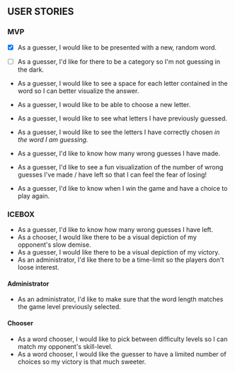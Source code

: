 ## USER STORIES

### MVP

* [x] As a guesser, I would like to be presented with a new, random word.
* [ ] As a guesser, I'd like for there to be a category so I'm not guessing in the
  dark.





























* As a guesser, I would like to see a space for each letter contained in the
  word so I can better visualize the answer.

* As a guesser, I would like to be able to choose a new letter.
* As a guesser, I would like to see what letters I have previously guessed.

* As a guesser, I would like to see the letters I have correctly chosen *in the
  word I am guessing.*

* As a guesser, I'd like to know how many wrong guesses I have made.

* As a guesser, I'd like to see a fun visualization of the number of wrong
  guesses I've made / have left so that I can feel the fear of losing!

* As a guesser, I'd like to know when I win the game and have a choice to play
  again.

### ICEBOX

* As a guesser, I'd like to know how many wrong guesses I have left.
* As a chooser, I would like there to be a visual depiction of my opponent's
  slow demise.
* As a guesser, I would like there to be a visual depiction of my victory.
* As an administrator, I'd like there to be a time-limit so the players don't
  loose interest.

#### Administrator

* As an administrator, I'd like to make sure that the word length matches the
  game level previously selected.

#### Chooser

* As a word chooser, I would like to pick between difficulty levels so I can
  match my opponent's skill-level.
* As a word chooser, I would like the guesser to have a limited number of
  choices so my victory is that much sweeter.
